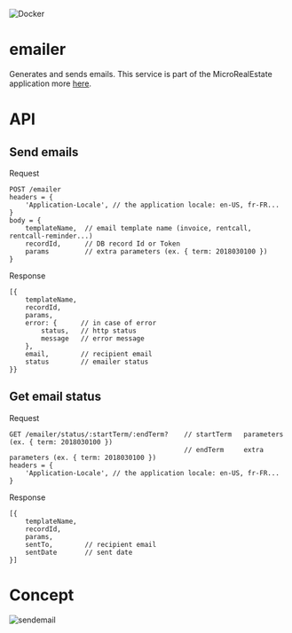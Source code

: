![Docker](https://github.com/microrealestate/emailer/workflows/Docker/badge.svg)

# emailer

Generates and sends emails.
This service is part of the MicroRealEstate application more [here](https://github.com/microrealestate/microrealestate/blob/master/README.md).

# API

## Send emails

Request

```
POST /emailer
headers = {
    'Application-Locale', // the application locale: en-US, fr-FR...
}
body = {
    templateName,  // email template name (invoice, rentcall, rentcall-reminder...)
    recordId,      // DB record Id or Token
    params         // extra parameters (ex. { term: 2018030100 })
}
```

Response

```
[{
    templateName,
    recordId,
    params,
    error: {      // in case of error
        status,   // http status
        message   // error message
    },
    email,        // recipient email
    status        // emailer status
}}
```

## Get email status

Request

```
GET /emailer/status/:startTerm/:endTerm?    // startTerm   parameters (ex. { term: 2018030100 })
                                            // endTerm     extra parameters (ex. { term: 2018030100 })
headers = {
    'Application-Locale', // the application locale: en-US, fr-FR...
}
```

Response

```
[{
    templateName,
    recordId,
    params,
    sentTo,        // recipient email
    sentDate       // sent date
}]
```

# Concept

![sendemail](./documentation/pictures/sendemails.png)
